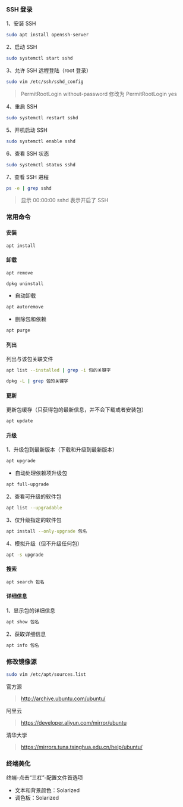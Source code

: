 ### SSH 登录

1、安装 SSH

```sh
sudo apt install openssh-server
```

2、启动 SSH

```sh
sudo systemctl start sshd
```

3、允许 SSH 远程登陆（root 登录）

```sh
sudo vim /etc/ssh/sshd_config
```

> PermitRootLogin without-password 修改为 PermitRootLogin yes

4、重启 SSH

```sh
sudo systemctl restart sshd
```

5、开机启动 SSH

```sh
sudo systemctl enable sshd
```

6、查看 SSH 状态

```sh
sudo systemctl status sshd
```

7、查看 SSH 进程

```sh
ps -e | grep sshd
```

> 显示 00:00:00 sshd 表示开启了 SSH

### 常用命令

#### 安装

```sh
apt install
```

#### 卸载

```sh
apt remove
```

```sh
dpkg uninstall
```

- 自动卸载

```sh
apt autoremove
```

- 删除包和依赖

```sh
apt purge
```

#### 列出

列出与该包关联文件

```sh
apt list --installed | grep -i 包的关键字
```

```sh
dpkg -L | grep 包的关键字
```

#### 更新

更新包缓存（只获得包的最新信息，并不会下载或者安装包）

```sh
apt update
```

#### 升级

1、升级包到最新版本（下载和升级到最新版本）

```sh
apt upgrade
```

- 自动处理依赖项升级包

```sh
apt full-upgrade
```

2、查看可升级的软件包

```sh
apt list --upgradable
```

3、仅升级指定的软件包

```sh
apt install --only-upgrade 包名
```

4、模拟升级（但不升级任何包）

```sh
apt -s upgrade
```

#### 搜索

```sh
apt search 包名
```

#### 详细信息

1、显示包的详细信息

```sh
apt show 包名
```

2、获取详细信息

```sh
apt info 包名
```

### 修改镜像源

```sh
sudo vim /etc/apt/sources.list
```

官方源

> http://archive.ubuntu.com/ubuntu/

阿里云

> https://developer.aliyun.com/mirror/ubuntu

清华大学

> https://mirrors.tuna.tsinghua.edu.cn/help/ubuntu/

### 终端美化

终端-点击“三杠”-配置文件首选项

- 文本和背景颜色：Solarized
- 调色板：Solarized
